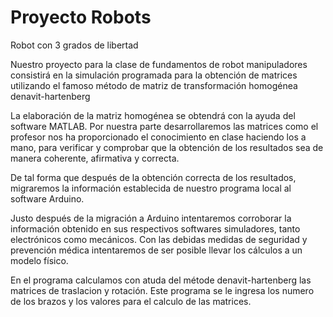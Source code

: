 # Proyecto Robots
Robot con 3 grados de libertad

Nuestro proyecto para la clase de fundamentos de robot manipuladores consistirá en la simulación 
programada para la obtención de matrices utilizando el famoso método de matriz de transformación 
homogénea denavit-hartenberg

La elaboración de la matriz homogénea se obtendrá con la ayuda del software MATLAB. Por nuestra parte
desarrollaremos las matrices como el profesor nos ha proporcionado el conocimiento en clase haciendo
los a mano, para verificar y comprobar que la obtención de los resultados sea de manera coherente, 
afirmativa y correcta.

De tal forma que después de la obtención correcta de los resultados, migraremos la información establecida 
de nuestro programa local al software Arduino. 

Justo después de la migración a Arduino intentaremos corroborar la información obtenido en sus respectivos 
softwares simuladores, tanto electrónicos como mecánicos. Con las debidas medidas de seguridad y prevención 
médica intentaremos de ser posible llevar los cálculos a un modelo físico.

En el programa calculamos con atuda del métode denavit-hartenberg las matrices de traslacion y rotación.
Este programa se le ingresa los numero de los brazos y los valores para el calculo de las matrices.
